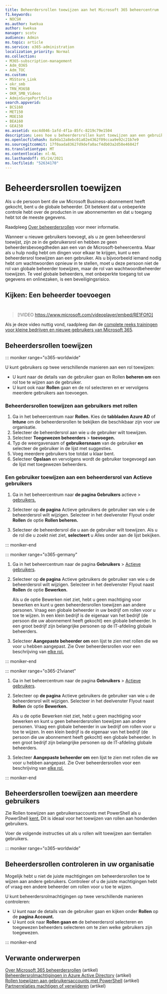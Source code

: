 ```yaml
---
title: Beheerdersrollen toewijzen aan het Microsoft 365 beheercentrum
f1.keywords:
- NOCSH
ms.author: kwekua
author: kwekua
manager: scotv
audience: Admin
ms.topic: article
ms.service: o365-administration
localization_priority: Normal
ms.collection:
- M365-subscription-management
- Adm_O365
- Adm_TOC
ms.custom:
- MSStore_Link
- okr_smb
- TRN_M365B
- OKR_SMB_Videos
- AdminSurgePortfolio
search.appverid:
- BCS160
- MET150
- MOE150
- BEA160
- GEA150
ms.assetid: eac4d046-1afd-4f1a-85fc-8219c79e1504
description: Lees hoe u beheerdersrollen kunt toewijzen aan een gebruiker of meerdere gebruikers in uw bedrijf, zodat ze specifieke taken kunnen uitvoeren in het beheercentrum.
ms.openlocfilehash: 8a9da12a8ebc01a02e4362f09ccaa9e92c21b7e9
ms.sourcegitcommit: 17f0aada83627d9defa0acf4db03a2d58e46842f
ms.translationtype: MT
ms.contentlocale: nl-NL
ms.lasthandoff: 05/24/2021
ms.locfileid: "52634170"
---
```

# <a name="assign-admin-roles"></a>Beheerdersrollen toewijzen

Als u de persoon bent die uw Microsoft Business-abonnement heeft gekocht, bent u de globale beheerder. Dit betekent dat u onbeperkte controle hebt over de producten in uw abonnementen en dat u toegang hebt tot de meeste gegevens.

Raadpleeg [Over beheerdersrollen](about-admin-roles.md) voor meer informatie.

Wanneer u nieuwe gebruikers toevoegt, als u ze geen beheerdersrol toewijst, zijn ze in de gebruikersrol en hebben ze geen beheerdersbevoegdheden aan een van de Microsoft-beheercentra.  Maar als u hulp nodig hebt om dingen voor elkaar te krijgen, kunt u een beheerdersrol toewijzen aan een gebruiker. Als u bijvoorbeeld iemand nodig hebt om wachtwoorden opnieuw in te stellen, moet u deze persoon niet de rol van globale beheerder toewijzen, maar de rol van wachtwoordbeheerder toewijzen. Te veel globale beheerders, met onbeperkte toegang tot uw gegevens en onlinezaken, is een beveiligingsrisico.

## <a name="watch-add-an-adminbrbr"></a>Kijken: Een beheerder toevoegen<br><br>

> [!VIDEO https://www.microsoft.com/videoplayer/embed/RE1FOfO] 

Als je deze video nuttig vond, raadpleeg dan de [complete reeks trainingen voor kleine bedrijven en nieuwe gebruikers van Microsoft 365](../../business-video/index.yml).

## <a name="assign-admin-roles"></a>Beheerdersrollen toewijzen 

::: moniker range="o365-worldwide"

U kunt gebruikers op twee verschillende manieren aan een rol toewijzen:

- U kunt naar de details van de gebruiker gaan en Rollen **beheren om** een rol toe te wijzen aan de gebruiker.
- U kunt ook naar **Rollen** gaan en de rol selecteren en er vervolgens meerdere gebruikers aan toevoegen.

### <a name="assign-admin-roles-to-users-using-roles"></a>Beheerdersrollen toewijzen aan gebruikers met rollen

1. Ga in het beheercentrum naar **Rollen.** Kies de **tabbladen Azure AD** of **Intune** om de beheerdersrollen te bekijken die beschikbaar zijn voor uw organisatie.
2. Selecteer de beheerdersrol aan wie u de gebruiker wilt toewijzen.
3. Selecteer **Toegewezen beheerders** > **toevoegen.**
4. Typ de weergavenaam of **gebruikersnaam** van de gebruiker **en** selecteer de gebruiker in de lijst met suggesties.
5. Voeg meerdere gebruikers toe totdat u klaar bent.
6. Selecteer **Opslaan** en vervolgens wordt de gebruiker toegevoegd aan de lijst met toegewezen beheerders.

### <a name="assign-a-user-to-an-admin-role-from-active-users"></a>Een gebruiker toewijzen aan een beheerdersrol van Actieve gebruikers

1. Ga in het beheercentrum naar **de pagina Gebruikers** actieve > [gebruikers.](https://go.microsoft.com/fwlink/p/?linkid=834822)

2. Selecteer op **de pagina** Actieve gebruikers de gebruiker van wie u de beheerdersrol wilt wijzigen. Selecteer in het deelvenster Flyout onder **Rollen** de optie **Rollen beheren.**

3. Selecteer de beheerdersrol die u aan de gebruiker wilt toewijzen. Als u de rol die u zoekt niet ziet, **selecteert** u Alles onder aan de lijst bekijken.

::: moniker-end

::: moniker range="o365-germany"

1. Ga in het beheercentrum naar de pagina **Gebruikers** > <a href="https://go.microsoft.com/fwlink/p/?linkid=847686" target="_blank">Actieve gebruikers</a>.

2. Selecteer op **de pagina** Actieve gebruikers de gebruiker van wie u de beheerdersrol wilt wijzigen. Selecteer in het deelvenster Flyout naast **Rollen** de optie **Bewerken.** 

    Als u de optie  Bewerken niet ziet, hebt u geen machtiging voor bewerken en kunt u geen beheerdersrollen toewijzen aan andere personen. Vraag een globale beheerder in uw bedrijf om rollen voor u toe te wijzen. In een klein bedrijf is de eigenaar van het bedrijf (de persoon die uw abonnement heeft gekocht) een globale beheerder. In een groot bedrijf zijn belangrijke personen op de IT-afdeling globale beheerders.

3. Selecteer **Aangepaste beheerder om** een lijst te zien met rollen die we voor u hebben aangepast. Zie Over beheerdersrollen voor een beschrijving van [elke rol.](about-admin-roles.md)

::: moniker-end

::: moniker range="o365-21vianet"

1. Ga in het beheercentrum naar de pagina **Gebruikers** > <a href="https://go.microsoft.com/fwlink/p/?linkid=850628" target="_blank">Actieve gebruikers</a>.

2. Selecteer op **de pagina** Actieve gebruikers de gebruiker van wie u de beheerdersrol wilt wijzigen. Selecteer in het deelvenster Flyout naast **Rollen** de optie **Bewerken.**

    Als u de optie  Bewerken niet ziet, hebt u geen machtiging voor bewerken en kunt u geen beheerdersrollen toewijzen aan andere personen. Vraag een globale beheerder in uw bedrijf om rollen voor u toe te wijzen. In een klein bedrijf is de eigenaar van het bedrijf (de persoon die uw abonnement heeft gekocht) een globale beheerder. In een groot bedrijf zijn belangrijke personen op de IT-afdeling globale beheerders.

3. Selecteer **Aangepaste beheerder om** een lijst te zien met rollen die we voor u hebben aangepast. Zie Over beheerdersrollen voor een beschrijving van [elke rol.](about-admin-roles.md)

::: moniker-end

## <a name="assign-admin-roles-to-multiple-users"></a>Beheerdersrollen toewijzen aan meerdere gebruikers

Zie Rollen toewijzen aan gebruikersaccounts met PowerShell als u PowerShell [kent.](../../enterprise/assign-roles-to-user-accounts-with-microsoft-365-powershell.md) Dit is ideaal voor het toewijzen van rollen aan honderden gebruikers.
  
Voer de volgende instructies uit als u rollen wilt toewijzen aan tientallen gebruikers.

::: moniker range="o365-worldwide"

## <a name="check-admin-roles-in-your-organization"></a>Beheerdersrollen controleren in uw organisatie

Mogelijk hebt u niet de juiste machtigingen om beheerdersrollen toe te wijzen aan andere gebruikers. Controleer of u de juiste machtigingen hebt of vraag een andere beheerder om rollen voor u toe te wijzen.

U kunt beheerdersrolmachtigingen op twee verschillende manieren controleren:

- U kunt naar de details van de gebruiker gaan en kijken onder **Rollen** op de **pagina Account.**
- U kunt ook naar **Rollen gaan en** de beheerdersrol selecteren en toegewezen beheerders selecteren om te zien welke gebruikers zijn toegewezen.

::: moniker-end

## <a name="related-content"></a>Verwante onderwerpen

[Over Microsoft 365 beheerdersrollen](about-admin-roles.md) (artikel)\
[Beheerdersrolmachtigingen in Azure Active Directory](/azure/active-directory/users-groups-roles/directory-assign-admin-roles#available-roles) (artikel)\
[Rollen toewijzen aan gebruikersaccounts met PowerShell](../../enterprise/assign-roles-to-user-accounts-with-microsoft-365-powershell.md) (artikel)\
[Partnerrelaties machtigen of verwijderen](../misc/add-partner.md) (artikel)